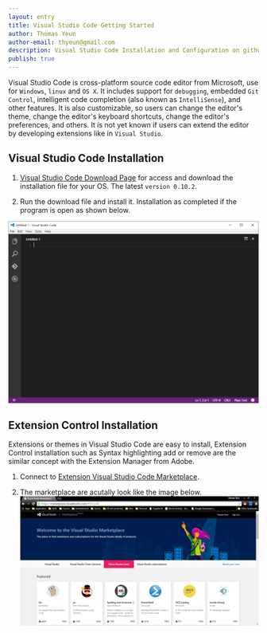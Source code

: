 ```yaml
---
layout: entry
title: Visual Studio Code Getting Started
author: Thomas Yeun
author-email: thyeun@gmail.com
description: Visual Studio Code Installation and Configuration on github with using SSH.
publish: true
---
```



Visual Studio Code is cross-platform source code editor from Microsoft, use for `Windows`, `linux` and `OS X`. It includes support for `debugging`, embedded `Git Control`, intelligent code completion (also known as `IntelliSense`), and other features. It is also customizable, so users can change the editor's theme, change the editor's keyboard shortcuts, change the editor's preferences, and others. It is not yet known if users can extend the editor by developing extensions like in `Visual Studio`.

## Visual Studio Code Installation

1. [Visual Studio Code Download Page](https://code.visualstudio.com) for access and download the installation file for your OS. The latest `version 0.10.2`.

2. Run the download file and install it. Installation as completed if the program is open as shown below.
<img src="/images/2015-11-18/vscode-default.png" style="margin: 0 auto; width: 752px;" />


## Extension Control Installation

Extensions or themes in Visual Studio Code are easy to install, Extension Control installation such as Syntax highlighting add or remove are the similar concept with the Extension Manager from Adobe.

1. Connect to [Extension Visual Studio Code Marketplace](https://marketplace.visualstudio.com/#VSCode).
	
2. The marketplace are acutally look like the image below. <img src="/images/2015-11-18/vscode-market.png" style="margin: 0 auto; width: 688px;" />